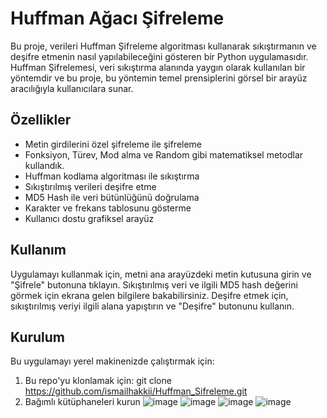# Huffman Ağacı Şifreleme


Bu proje, verileri Huffman Şifreleme algoritması kullanarak sıkıştırmanın ve deşifre etmenin nasıl yapılabileceğini gösteren bir Python uygulamasıdır. Huffman Şifrelemesi, veri sıkıştırma alanında yaygın olarak kullanılan bir yöntemdir ve bu proje, bu yöntemin temel prensiplerini görsel bir arayüz aracılığıyla kullanıcılara sunar.

## Özellikler

- Metin girdilerini özel şifreleme ile şifreleme
- Fonksiyon, Türev, Mod alma ve  Random gibi matematiksel metodlar kullandık.
- Huffman kodlama algoritması ile sıkıştırma
- Sıkıştırılmış verileri deşifre etme
- MD5 Hash ile veri bütünlüğünü doğrulama
- Karakter ve frekans tablosunu gösterme
- Kullanıcı dostu grafiksel arayüz

## Kullanım

Uygulamayı kullanmak için, metni ana arayüzdeki metin kutusuna girin ve "Şifrele" butonuna tıklayın. Sıkıştırılmış veri ve ilgili MD5 hash değerini görmek için ekrana gelen bilgilere bakabilirsiniz. Deşifre etmek için, sıkıştırılmış veriyi ilgili alana yapıştırın ve "Deşifre" butonunu kullanın.

## Kurulum

Bu uygulamayı yerel makinenizde çalıştırmak için:

1. Bu repo'yu klonlamak için:
git clone https://github.com/ismailhakkii/Huffman_Sifreleme.git
2. Bağımlı kütüphaneleri kurun
![image](https://github.com/ismailhakkii/Huffman_Agaci_Sifreleme/assets/75014646/edb8ea52-a244-4ee9-9d5b-ac956b668fff)
![image](https://github.com/ismailhakkii/Huffman_Agaci_Sifreleme/assets/75014646/b5fd305a-53ac-4154-9c2b-d5df1ec42392)
![image](https://github.com/ismailhakkii/Huffman_Agaci_Sifreleme/assets/75014646/19a2ace4-e6e9-4654-be5b-5b8d8c708ddb)
![image](https://github.com/ismailhakkii/Huffman_Agaci_Sifreleme/assets/75014646/10890197-63d7-4eff-a622-d53906f623ac)
